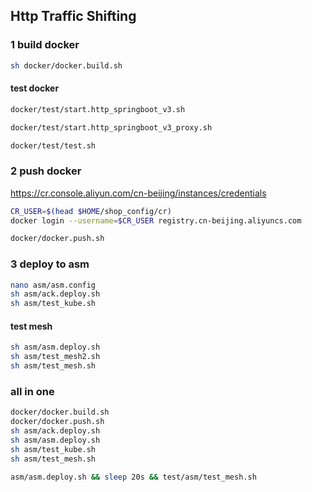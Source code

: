 ## Http Traffic Shifting

### 1 build docker
```sh
sh docker/docker.build.sh
```

#### test docker
```sh
docker/test/start.http_springboot_v3.sh
```

```sh
docker/test/start.http_springboot_v3_proxy.sh
```

```sh
docker/test/test.sh 
```

### 2 push docker
https://cr.console.aliyun.com/cn-beijing/instances/credentials
```sh
CR_USER=$(head $HOME/shop_config/cr)
docker login --username=$CR_USER registry.cn-beijing.aliyuncs.com
```

```sh
docker/docker.push.sh
```

### 3 deploy to asm
```sh
nano asm/asm.config
sh asm/ack.deploy.sh
sh asm/test_kube.sh
```

#### test mesh
```sh
sh asm/asm.deploy.sh
sh asm/test_mesh2.sh
sh asm/test_mesh.sh
```

### all in one
```sh
docker/docker.build.sh
docker/docker.push.sh
sh asm/ack.deploy.sh
sh asm/asm.deploy.sh
sh asm/test_kube.sh
sh asm/test_mesh.sh
```

```sh
asm/asm.deploy.sh && sleep 20s && test/asm/test_mesh.sh
```